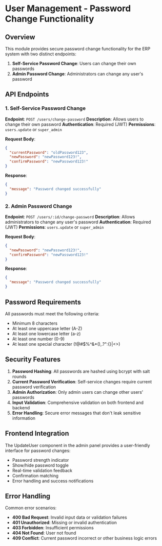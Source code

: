 # User Management - Password Change Functionality

## Overview
This module provides secure password change functionality for the ERP system with two distinct endpoints:

1. **Self-Service Password Change**: Users can change their own passwords
2. **Admin Password Change**: Administrators can change any user's password

## API Endpoints

### 1. Self-Service Password Change
**Endpoint**: `POST /users/change-password`
**Description**: Allows users to change their own password
**Authentication**: Required (JWT)
**Permissions**: `users.update` or `super_admin`

**Request Body**:
```json
{
  "currentPassword": "oldPassword123",
  "newPassword": "newPassword123!",
  "confirmPassword": "newPassword123!"
}
```

**Response**:
```json
{
  "message": "Password changed successfully"
}
```

### 2. Admin Password Change
**Endpoint**: `POST /users/:id/change-password`
**Description**: Allows administrators to change any user's password
**Authentication**: Required (JWT)
**Permissions**: `users.update` or `super_admin`

**Request Body**:
```json
{
  "newPassword": "newPassword123!",
  "confirmPassword": "newPassword123!"
}
```

**Response**:
```json
{
  "message": "Password changed successfully"
}
```

## Password Requirements

All passwords must meet the following criteria:
- Minimum 8 characters
- At least one uppercase letter (A-Z)
- At least one lowercase letter (a-z)
- At least one number (0-9)
- At least one special character (!@#$%^&*(),.?":{}|<>)

## Security Features

1. **Password Hashing**: All passwords are hashed using bcrypt with salt rounds
2. **Current Password Verification**: Self-service changes require current password verification
3. **Admin Authorization**: Only admin users can change other users' passwords
4. **Input Validation**: Comprehensive validation on both frontend and backend
5. **Error Handling**: Secure error messages that don't leak sensitive information

## Frontend Integration

The UpdateUser component in the admin panel provides a user-friendly interface for password changes:
- Password strength indicator
- Show/hide password toggle
- Real-time validation feedback
- Confirmation matching
- Error handling and success notifications

## Error Handling

Common error scenarios:
- **400 Bad Request**: Invalid input data or validation failures
- **401 Unauthorized**: Missing or invalid authentication
- **403 Forbidden**: Insufficient permissions
- **404 Not Found**: User not found
- **409 Conflict**: Current password incorrect or other business logic errors

 